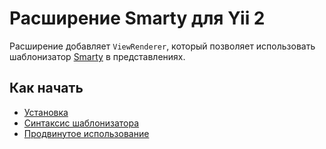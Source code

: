 Расширение Smarty для Yii 2
===========================

Расширение добавляет `ViewRenderer`, который позволяет использовать шаблонизатор [Smarty](https://www.smarty.net/) в представлениях.

Как начать
---------------

* [Установка](installation.md)
* [Синтаксис шаблонизатора](template-syntax.md)
* [Продвинутое использование](advanced-usage.md)
